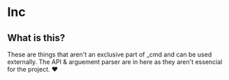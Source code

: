 # Inc

## What is this? 

These are things that aren't an exclusive part of _cmd and can be used externally. The API & arguement parser are in here as they aren't essencial for the project. :heart: